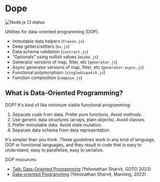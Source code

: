 # Dope

![Node.js CI status](https://github.com/gordonbrander/dope/actions/workflows/node.js.yml/badge.svg?branch=main)

Utilities for data-oriented programming (DOP).

- Immutable data helpers (`freeze.js`)
- Deep getters/setters (`kv.js`)
- Data schema validation (`contract.js`)
- "Optionals" using nullish values (`maybe.js`)
- Generator versions of map, filter, etc (`generator.js`)
- Async generator versions of map, filter, etc (`generator-async.js`)
- Functional polymorphism (`singledispatch.js`)
- Function composition (`compose.js`)

## What is Data-Oriented Programming?

DOP? It's kind of like minimum viable functional programming:

1. Separate code from data. Prefer pure functions. Avoid methods.
2. Use generic data structures (arrays, plain objects). Avoid classes.
3. Prefer immutable data. Avoid state mutation.
4. Separate data schema from data representation.

It's simpler than you think. These guidelines work in any kind of language, OOP or functional languages, and they result in code that is easy to understand, easy to parallelize, easy to serialize.

DOP resources:

- [Talk: Data-Oriented Programming](https://www.youtube.com/watch?v=kjOuD9PDyho) (Yehonathan Sharvit, GOTO 2023)
- [Data-oriented Programming](https://www.manning.com/books/data-oriented-programming) (Yehonathan Sharvit, Manning, 2022)